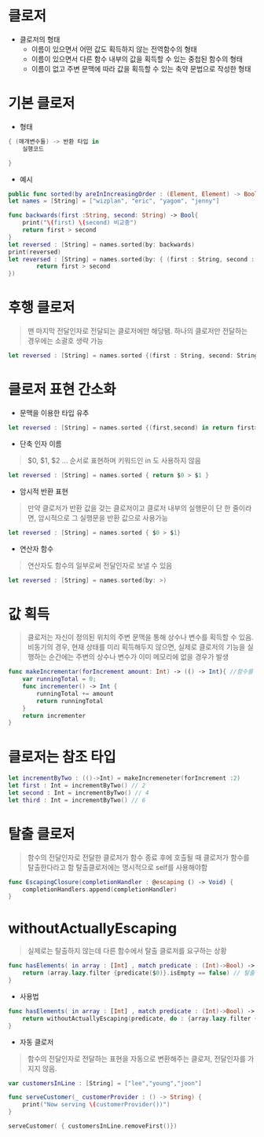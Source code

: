 # 클로저

- 클로저의 형태
    - 이름이 있으면서 어떤 값도 획득하지 않는 전역함수의 형태
    - 이름이 있으면서 다른 함수 내부의 값을 획득할 수 있는 중첩된 함수의 형태
    - 이름이 없고 주변 문맥에 따라 값을 획득할 수 있는 축약 문법으로 작성한 형태


# 기본 클로저

- 형태


```swift
{ (매개변수들) -> 반환 타입 in 
    실행코드

}
```

- 예시

```swift
public func sorted(by areInIncreasingOrder : (Element, Element) -> Bool) -> [Element]
let names = [String] = ["wizplan", "eric", "yagom", "jenny"]

func backwards(first :String, second: String) -> Bool{
    print("\(first) \(second) 비교중")
    return first > second
}
let reversed : [String] = names.sorted(by: backwards)
print(reversed)
let reversed : [String] = names.sorted(by: { (first : String, second : String) -> Bool in 
        return first > second
})
```

# 후행 클로저 

> 맨 마지막 전달인자로 전달되는 클로저에만 해당됌. 하나의 클로저만 전달하는 경우에는 소괄호 생략 가능

```swift
let reversed : [String] = names.sorted {(first : String, second: String) -> Bool in return first > second}
```

# 클로저 표현 간소화

- 문맥을 이용한 타입 유추

```swift
let reversed : [String] = names.sorted {(first,second) in return first>second}
```

- 단축 인자 이름
> $0, $1, $2 ... 순서로 표현하며 키워드인 in 도 사용하지 않음

```swift
let reversed : [String] = names.sorted { return $0 > $1 }
```

- 암시적 반환 표현

> 만약 클로저가 반환 값을 갖는 클로저이고 클로저 내부의 실행문이 단 한 줄이라면, 암시적으로 그 실행문을 반환 값으로 사용가능

```swift
let reversed : [String] = names.sorted { $0 > $1}
```

- 연산자 함수 

> 연산자도 함수의 일부로써 전달인자로 보낼 수 있음

```swift
let reversed : [String] = names.sorted(by: >)
```

# 값 획득

> 클로저는 자신이 정의된 위치의 주변 문맥을 통해 상수나 변수를 획득할 수 있음.
> 비동기의 경우, 현재 상태를 미리 획득해두지 않으면, 실제로 클로저의 기능을 실행하는 순간에는 주변의 상수나 변수가 이미 메모리에 없을 경우가 발생

```swift
func makeIncrementar(forIncrement amount: Int) -> (() -> Int){ //함수를 반환함 
    var runningTotal = 0;
    func incrementer() -> Int {
        runningTotal += amount
        return runningTotal
    }
    return incrementer
} 
```

# 클로저는 참조 타입

```swift
let incrementByTwo : (()->Int) = makeIncremeneter(forIncrement :2)
let first : Int = incrementByTwo() // 2
let second : Int = incrementByTwo() // 4
let third : Int = incrementByTwo() // 6
```

# 탈출 클로저

> 함수의 전달인자로 전달한 클로저가 함수 종료 후에 호출될 때 클로저가 함수를 탈출한다라고 함
> 탈출클로저에는 명시적으로 self를 사용해야함


```swift
func EscapingClosure(completionHandler : @escaping () -> Void) {
    completionHandlers.append(completionHandler)
}
``` 

# withoutActuallyEscaping

> 실제로는 탈출하지 않는데 다른 함수에서 탈출 클로저를 요구하는 상황

```swift
func hasElements( in array : [Int] , match predicate : (Int)->Bool) -> Bool {
    return (array.lazy.filter {predicate($0)}.isEmpty == false) // 탈출하진 않지만, 다른 함수에서 필요로 하는 경우
}
```

- 사용법

```swift
func hasElements( in array : [Int] , match predicate : (Int)->Bool) -> Bool {
    return withoutActuallyEscaping(predicate, do : {array.lazy.filter {predicate($0)}.isEmpty == false}) // 첫번째 인자로 탈출함수인척 해야하는 클로저, 두번쨰 인자로 실행블락 전달
}
```

- 자동 클로저

> 함수의 전달인자로 전달하는 표현을 자동으로 변환해주는 클로저, 전달인자를 가지지 않음.

```swift
var customersInLine : [String] = ["lee","young","joon"]

func serveCustomer(_ customerProvider : () -> String) {
    print("Now serving \(customerProvider())")
}

serveCustomer( { customersInLine.removeFirst()}) 

```

